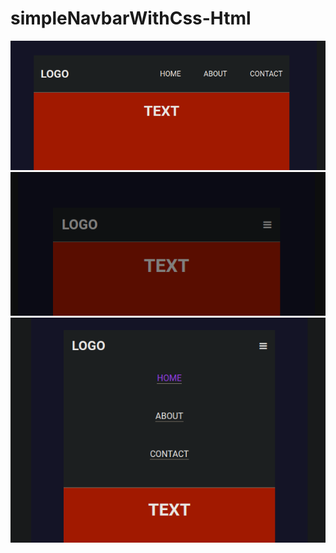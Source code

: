 # simpleNavbarWithCss-Html

![simple barra de navegacion](https://raw.githubusercontent.com/blazterCode/simpleNavbarWithCss-Html/blazter/3.png)
![simple barra de navegacion](https://raw.githubusercontent.com/blazterCode/simpleNavbarWithCss-Html/blazter/1.png)
![simple barra de navegacion](https://raw.githubusercontent.com/blazterCode/simpleNavbarWithCss-Html/blazter/2.png)
